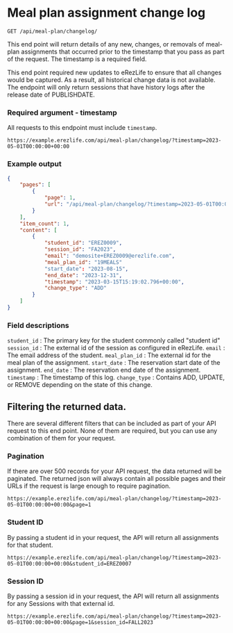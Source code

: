 # Meal plan assignment change log

`GET /api/meal-plan/changelog/`

This end point will return details of any new, changes, or removals of
meal-plan assignments that occurred prior to the timestamp that you pass as
part of the request. The timestamp is a required field. 

This end point required new updates to eRezLife to ensure that all changes
would be captured. As a result, all historical change data is not available.
The endpoint will only return sessions that have history logs after the release
date of PUBLISHDATE.

### Required argument - timestamp

All requests to this endpoint must include `timestamp`.

`https://example.erezlife.com/api/meal-plan/changelog/?timestamp=2023-05-01T00:00:00+00:00`

### Example output

```json
{
    "pages": [
        {
            "page": 1,
            "url": "/api/meal-plan/changelog/?timestamp=2023-05-01T00:00:00+00:00"
        }
    ],
    "item_count": 1,
    "content": [
        {
            "student_id": "EREZ0009",
            "session_id": "FA2023",
            "email": "demosite+EREZ0009@erezlife.com",
            "meal_plan_id": "19MEALS"
            "start_date": "2023-08-15",
            "end_date": "2023-12-31",
            "timestamp": "2023-03-15T15:19:02.796+00:00",
            "change_type": "ADD"
        }
    ]
}
```

### Field descriptions

`student_id` : The primary key for the student commonly called "student id"
`session_id` : The external id of the session as configured in eRezLife.
`email` :  The email address of the student.
`meal_plan_id` : The external id for the meal plan of the assignment.
`start_date` : The reservation start date of the assignment.
`end_date` :  The reservation end date of the assignment.
`timestamp` : The timestamp of this log.
`change_type` : Contains ADD, UPDATE, or REMOVE depending on the state of this change.

## Filtering the returned data.

There are several different filters that can be included as part of your API
request to this end point. None of them are required, but you can use any
combination of them for your request. 

### Pagination

If there are over 500 records for your API request, the data returned will be
paginated. The returned json will always contain all possible pages and their
URLs if the request is large enough to require pagination. 

`https://example.erezlife.com/api/meal-plan/changelog/?timestamp=2023-05-01T00:00:00+00:00&page=1`

### Student ID

By passing a student id in your request, the API will return all assignments
for that student.

`https://example.erezlife.com/api/meal-plan/changelog/?timestamp=2023-05-01T00:00:00+00:00&student_id=EREZ0007`

### Session ID

By passing a session id in your request, the API will return all assignments
for any Sessions with that external id.

`https://example.erezlife.com/api/meal-plan/changelog/?timestamp=2023-05-01T00:00:00+00:00&page=1&session_id=FALL2023`
